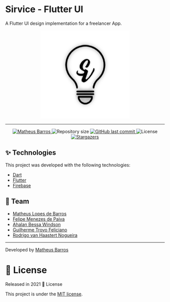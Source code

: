 # Sirvice - Flutter UI 

A Flutter UI design implementation for a freelancer App.

<p align="center">
   <img src="./assets/images/black_logo.png" alt="srvc" width="280"/>
</p>

---

<p align="center">	
   <a href="https://www.linkedin.com/in/mathbarros/">
      <img alt="Matheus Barros" src="https://img.shields.io/badge/-Matheus Barros-red?style=flat&logo=Linkedin&logoColor=white" />
   </a>
  <img alt="Repository size" src="https://img.shields.io/github/repo-size/Math-Barros/sirvice-app?color=red">

  <a href="https://github.com/Math-Barros/sirvice-app/commits/master">
    <img alt="GitHub last commit" src="https://img.shields.io/github/last-commit/Math-Barros/sirvice-app?color=red">
  </a> 
  <img alt="License" src="https://img.shields.io/badge/license-MIT-red">
  <a href="https://github.com/Math-Barros/sirvice-app/stargazers">
    <img alt="Stargazers" src="https://img.shields.io/github/stars/Math-Barros/sirvice-app?color=red&logo=github">
  </a>
</p>

## :sparkles: Technologies

This project was developed with the following technologies:

- [Dart](https://dart.dev/)
- [Flutter](https://flutter.dev/)
- [Firebase](https://firebase.google.com/?hl=pt-br)

## :busts_in_silhouette: Team

- [Matheus Lopes de Barros](https://github.com/Math-Barros) 
- [Felipe Menezes de Paiva](https://github.com/DevFelipe-Mene)
- [Ahalan Bessa Windson](https://github.com/dasij)
- [Guilherme Trovo Feliciano](https://github.com/Trovovz)
- [Rodrigo van Haastert Nogueira](https://github.com/Rodrigovhn)

---

Developed by [Matheus Barros](https://github.com/Math-Barros)

# :closed_book: License

Released in 2021 :closed_book: License

This project is under the [MIT license](./LICENSE).


